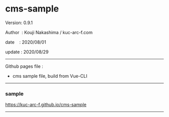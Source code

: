 ﻿# cms-sample

 Version: 0.9.1

 Author  : Kouji Nakashima / kuc-arc-f.com

 date    :  2020/08/01 

 update : 2020/08/29

***

Github pages file :

* cms sample file, build from Vue-CLI

***
### sample

https://kuc-arc-f.github.io/cms-sample

***


